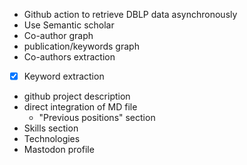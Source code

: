 - Github action to retrieve DBLP data asynchronously
- Use Semantic scholar
- Co-author graph
- publication/keywords graph
- Co-authors extraction
- [x] Keyword extraction
- github project description
- direct integration of MD file
  - "Previous positions" section
- Skills section
- Technologies
- Mastodon profile
